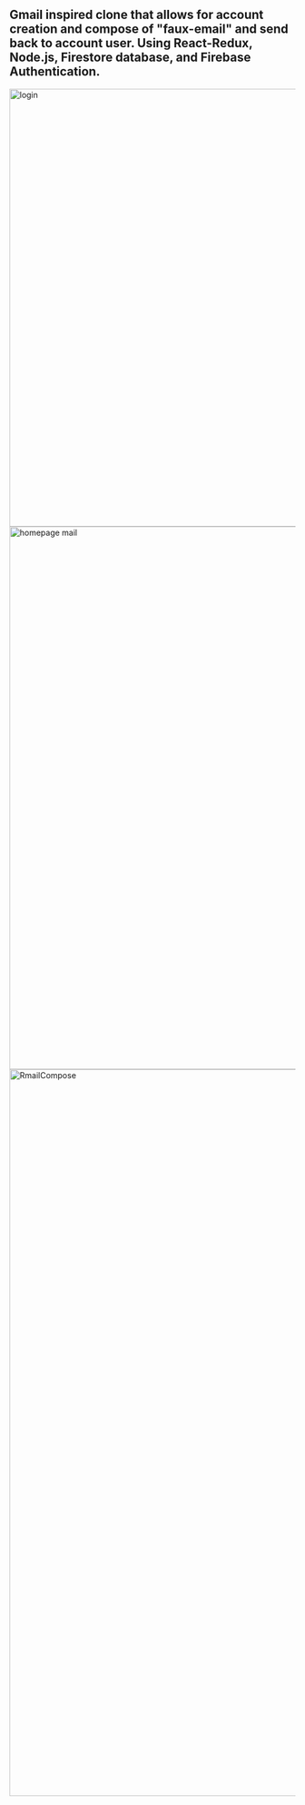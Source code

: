 ## Gmail inspired clone that allows for account creation and compose of "faux-email" and send back to account user. Using React-Redux, Node.js, Firestore database, and Firebase Authentication.
<img width="771" alt="login" src="https://user-images.githubusercontent.com/78986911/129234491-764c967b-63db-41a9-b92d-c5a9239c783d.PNG">
<img width="956" alt="homepage mail" src="https://user-images.githubusercontent.com/78986911/129234488-e5928e92-e34e-41c1-b9b3-43e2f87e43b5.PNG">
<img width="1280" alt="RmailCompose" src="https://user-images.githubusercontent.com/78986911/129234824-59786fbf-1efd-460e-9439-dd2d4fe32d1a.PNG">


